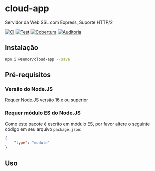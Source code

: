 # cloud-app
Servidor da Web SSL com Express, Suporte HTTP/2

[![CI](https://github.com/sumor-cloud/cloud-app/actions/workflows/ci.yml/badge.svg)](https://github.com/sumor-cloud/cloud-app/actions/workflows/ci.yml)
[![Test](https://github.com/sumor-cloud/cloud-app/actions/workflows/ut.yml/badge.svg)](https://github.com/sumor-cloud/cloud-app/actions/workflows/ut.yml)
[![Cobertura](https://github.com/sumor-cloud/cloud-app/actions/workflows/coverage.yml/badge.svg)](https://github.com/sumor-cloud/cloud-app/actions/workflows/coverage.yml)
[![Auditoria](https://github.com/sumor-cloud/cloud-app/actions/workflows/audit.yml/badge.svg)](https://github.com/sumor-cloud/cloud-app/actions/workflows/audit.yml)

## Instalação
```bash
npm i @sumor/cloud-app --save
```

## Pré-requisitos

### Versão do Node.JS
Requer Node.JS versão 16.x ou superior

### Requer módulo ES do Node.JS
Como este pacote é escrito em módulo ES,
por favor altere o seguinte código em seu arquivo `package.json`:
```json
{
    "type": "module"
}
```

## Uso